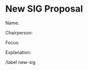 # New SIG Proposal

<!-- Name of the SIG?-->
Name:  
<!-- Who is the SIG Chairperson? -->
Chairperson:   
<!-- What should the SIG be focused on? -->
Focus:   
<!-- Why does this SIG need to be created? How is the focus not handled by current SIGs? etc... -->
Explanation:   

/label new-sig
